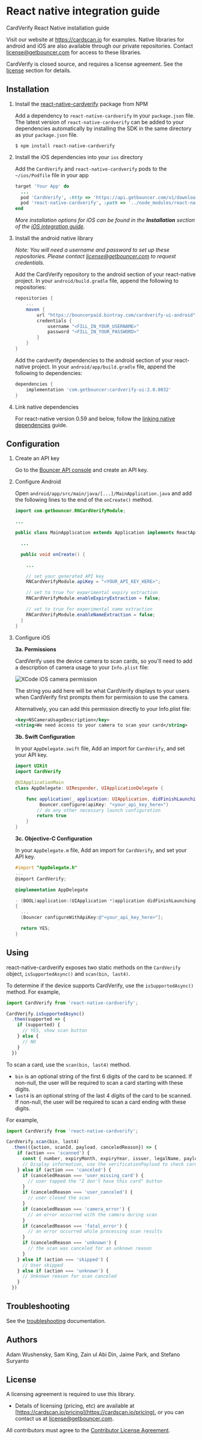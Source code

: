 # React native integration guide

CardVerify React Native installation guide

Visit our website at https://cardscan.io for examples. Native libraries for android and iOS are also available through
our private repositories. Contact [license@getbouncer.com](mailto:license@getbouncer.com) for access to these libraries.

CardVerify is closed source, and requires a license agreement. See the [license](#license) section for details.

## Installation

1. Install the [react-native-cardverify](https://www.npmjs.com/package/react-native-cardverify) package from NPM

    Add a dependency to `react-native-cardverify` in your `package.json` file. The latest version of `react-native-cardverify`
    can be added to your dependencies automatically by installing the SDK in the same directory as your `package.json` file.

    ```
    $ npm install react-native-cardverify
    ```

2. Install the iOS dependencies into your `ios` directory
    
    Add the `CardVerify` and `react-native-cardverify` pods to the `~/ios/Podfile` file in your app
    
    ```ruby
    target 'Your App' do
      ...
      pod 'CardVerify', :http => 'https://api.getbouncer.com/v1/downloads/sdk/card_verify/<your_api_key_here>/cardverify-ios-1.0.5030.tgz'
      pod 'react-native-cardverify', :path => '../node_modules/react-native-cardverify/react-native-cardverify.podspec'
    end
    ```
   
   _More installation options for iOS can be found in the **Installation** section of the [iOS integration guide](../ios-integration-guide)._

3. Install the android native library

    _Note: You will need a username and password to set up these repositories. Please contact [license@getbouncer.com](mailto:license@getbouncer.com) to request credentials._

    Add the CardVerify repository to the android section of your react-native project. In your `android/build.gradle` file, append the following to repositories:
    ```gradle
    repositories {
        ...
        maven {
            url "https://bouncerpaid.bintray.com/cardverify-ui-android"
            credentials {
                username "<FILL_IN_YOUR_USERNAME>"
                password "<FILL_IN_YOUR_PASSWORD>"
            }
        }
    }
    ```
   
   Add the cardverify dependencies to the android section of your react-native project. In your `android/app/build.gradle` file, append the following to dependencies:
   ```gradle
   dependencies {
       implementation 'com.getbouncer:cardverify-ui:2.0.0032'
   }
   ```

4. Link native dependencies

    For react-native version 0.59 and below, follow the [linking native dependencies](link-native-dependencies.md) guide.

## Configuration

1. Create an API key

    Go to the [Bouncer API console](https://api.getbouncer.com/console) and create an API key.

2. Configure Android

    Open `android/app/src/main/java/[...]/MainApplication.java` and add the following lines to the end of the
    `onCreate()` method.

    ```java
    import com.getbouncer.RNCardVerifyModule;
   
    ...
    
    public class MainApplication extends Application implements ReactApplication {
   
      ...
    
      public void onCreate() {
   
        ...
   
        // set your generated API key
        RNCardVerifyModule.apiKey = "<YOUR_API_KEY_HERE>";
   
        // set to true for experimental expiry extraction
        RNCardVerifyModule.enableExpiryExtraction = false;
   
        // set to true for experimental name extraction
        RNCardVerifyModule.enableNameExtraction = false;
      }
    }
    ```

3. Configure iOS

    **3a. Permissions**

    CardVerify uses the device camera to scan cards, so you'll need to add a description of camera usage to your `Info.plist` file:
    
    ![XCode iOS camera permission](../../.gitbook/assets/ios_configure_camera_permission.png)
    
    The string you add here will be what CardVerify displays to your users when CardVerify first prompts them for permission
    to use the camera.
    
    Alternatively, you can add this permission directly to your Info.plist file:
    
    ```xml
    <key>NSCameraUsageDescription</key>
    <string>We need access to your camera to scan your card</string>
    ```

    **3b. Swift Configuration**
    
    In your `AppDelegate.swift` file, Add an import for `CardVerify`, and set your API key.
    
    ```swift
    import UIKit
    import CardVerify
    
    @UIApplicationMain
    class AppDelegate: UIResponder, UIApplicationDelegate {
    
        func application(_ application: UIApplication, didFinishLaunchingWithOptions launchOptions: [UIApplicationLaunchOptionsKey: Any]?) -> Bool {
        	 Bouncer.configure(apiKey: "<your_api_key_here>") 
            // do any other necessary launch configuration
            return true
        }
    }
    ```
    
    **3c. Objective-C Configuration**
    
    In your `AppDelegate.m` file, Add an import for `CardVerify`, and set your API key.
    
    ```objective-c
    #import "AppDelegate.h"
    ...
    @import CardVerify;
    
    @implementation AppDelegate
    
    - (BOOL)application:(UIApplication *)application didFinishLaunchingWithOptions:(NSDictionary *)launchOptions
    {
      ...
      [Bouncer configureWithApiKey:@"<your_api_key_here>"];
    
      return YES;
    }
    ```

## Using

react-native-cardverify exposes two static methods on the `CardVerify` object, `isSupportedAsync()` and `scan(bin, last4)`.

To determine if the device supports CardVerify, use the `isSupportedAsync()` method. For example,

```javascript
import CardVerify from 'react-native-cardverify';

CardVerify.isSupportedAsync()
  .then(supported => {
    if (supported) {
      // YES, show scan button
    } else {
      // NO
    }
  })
```

To scan a card, use the `scan(bin, last4)` method.

* `bin` is an optional string of the first 6 digits of the card to be scanned. If non-null, the user will be required to
scan a card starting with these digits.
* `last4` is an optional string of the last 4 digits of the card to be scanned. If non-null, the user will be required to
scan a card ending with these digits.

For example,

```javascript
import CardVerify from 'react-native-cardverify';

CardVerify.scan(bin, last4)
  .then(({action, scanId, payload, canceledReason}) => {
    if (action === 'scanned') {
      const { number, expiryMonth, expiryYear, issuer, legalName, payloadVersion, verificationPayload } = payload;
      // Display information, use the verificationPayload to check card validity.
    } else if (action === 'canceled') {
      if (canceledReason === 'user_missing_card') {
        // user tapped the "I don't have this card" button
      }
      if (canceledReason === 'user_canceled') {
        // user closed the scan
      }
      if (canceledReason === 'camera_error') {
        // an error occurred with the camera during scan
      }
      if (canceledReason === 'fatal_error') {
        // an error occurred while processing scan results
      }
      if (canceledReason === 'unknown') {
        // the scan was canceled for an unknown reason
      }
    } else if (action === 'skipped') {
      // User skipped
    } else if (action === 'unknown') {
      // Unknown reason for scan canceled
    }
  })
```

## Troubleshooting

See the [troubleshooting](troubleshooting.md) documentation.

## Authors

Adam Wushensky, Sam King, Zain ul Abi Din, Jaime Park, and Stefano Suryanto

## License
A licensing agreement is required to use this library.
* Details of licensing (pricing, etc) are available at [https://cardscan.io/pricing](https://cardscan.io/pricing), or you can contact us at [license@getbouncer.com](mailto:license@getbouncer.com).

All contributors must agree to the [Contributor License Agreement](Contributor%20License%20Agreement).

